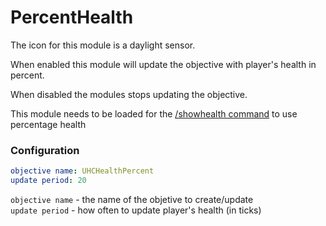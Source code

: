 PercentHealth
=============

The icon for this module is a daylight sensor.

When enabled this module will update the objective with player's health 
in percent.

When disabled the modules stops updating the objective.

This module needs to be loaded for the [/showhealth command](../commands/showhealth.md) to use percentage health

### Configuration

```yaml
objective name: UHCHealthPercent
update period: 20
```

`objective name` - the name of the objetive to create/update  
`update period` - how often to update player's health (in ticks)


